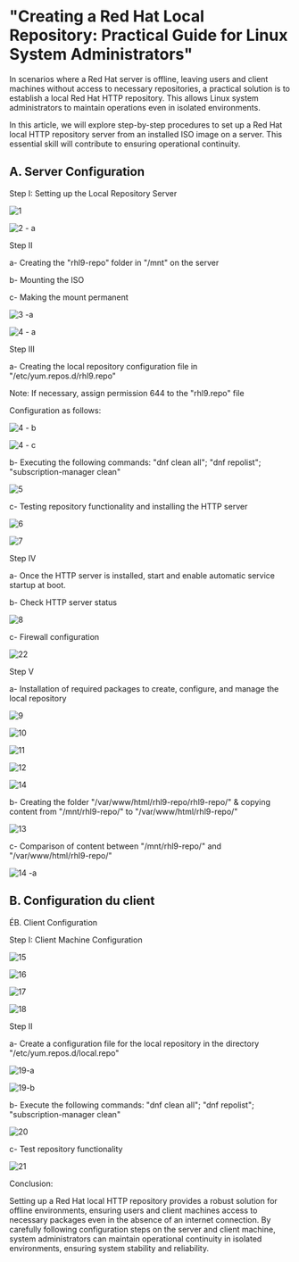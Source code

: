 # "Creating a Red Hat Local Repository: Practical Guide for Linux System Administrators"

In scenarios where a Red Hat server is offline, leaving users and client machines without access to necessary repositories, a practical solution is to establish a local Red Hat HTTP repository. This allows Linux system administrators to maintain operations even in isolated environments.

In this article, we will explore step-by-step procedures to set up a Red Hat local HTTP repository server from an installed ISO image on a server. This essential skill will contribute to ensuring operational continuity.


## A. Server Configuration

Step I: Setting up the Local Repository Server

![1](https://github.com/ajt-it/Creer-un-Local-Repository-Server-sous-RHEL-9/assets/46109209/0ceae4f6-3aac-4ac3-902b-604a09af9131)

![2 - a](https://github.com/ajt-it/Creer-un-Local-Repository-Server-sous-RHEL-9/assets/46109209/8d96ebf6-2466-4e7c-aa19-8de6be4178f3)


Step II

a- Creating the "rhl9-repo" folder in "/mnt" on the server

b- Mounting the ISO

c- Making the mount permanent

![3 -a](https://github.com/ajt-it/Creer-un-Local-Repository-Server-sous-RHEL-9/assets/46109209/8112a858-ff93-47dd-be2f-0559005ddf8b)

![4 - a](https://github.com/ajt-it/Creer-un-Local-Repository-Server-sous-RHEL-9/assets/46109209/cea8f569-8f9d-45fc-b745-0c1f508ef5e6)


Step III

a- Creating the local repository configuration file in "/etc/yum.repos.d/rhl9.repo"

Note: If necessary, assign permission 644 to the "rhl9.repo" file

Configuration as follows:

![4 - b](https://github.com/ajt-it/Creer-un-Local-Repository-Server-sous-RHEL-9/assets/46109209/a3d24c0d-58f5-4d94-a499-c55236c6d8a9)

![4 - c](https://github.com/ajt-it/Creer-un-Local-Repository-Server-sous-RHEL-9/assets/46109209/72225561-e613-4f56-bcbe-8e42f9deb897)


b- Executing the following commands: "dnf clean all"; "dnf repolist"; "subscription-manager clean"

![5](https://github.com/ajt-it/Creer-un-Local-Repository-Server-sous-RHEL-9/assets/46109209/1145cab8-7fc9-4291-9dea-1f57c864df2e)


c- Testing repository functionality and installing the HTTP server

![6](https://github.com/ajt-it/Creer-un-Local-Repository-Server-sous-RHEL-9/assets/46109209/e219f0cc-7e88-4cbe-b8ad-1198e009d0a6)

![7](https://github.com/ajt-it/Creer-un-Local-Repository-Server-sous-RHEL-9/assets/46109209/6b104d62-67dd-4349-9ae7-b737b23683d5)


Step IV

a- Once the HTTP server is installed, start and enable automatic service startup at boot.

b- Check HTTP server status

![8](https://github.com/ajt-it/Creer-un-Local-Repository-Server-sous-RHEL-9/assets/46109209/bf11b47c-acd6-44f6-bc88-d139cc0f058c)

c- Firewall configuration

![22](https://github.com/ajt-it/Creer-un-Local-Repository-Server-sous-RHEL-9/assets/46109209/e794c7ff-52c9-47b5-bb99-435bfdc19f0d)


Step V

a- Installation of required packages to create, configure, and manage the local repository

![9](https://github.com/ajt-it/Creer-un-Local-Repository-Server-sous-RHEL-9/assets/46109209/02891e7c-d2fb-4ecd-a38f-a71b8e0474f8)

![10](https://github.com/ajt-it/Creer-un-Local-Repository-Server-sous-RHEL-9/assets/46109209/8581d073-d7e8-4b7e-bd4d-40186d73fc47)

![11](https://github.com/ajt-it/Creer-un-Local-Repository-Server-sous-RHEL-9/assets/46109209/4b113440-8ccf-4f03-bb70-71915ad35cf3)

![12](https://github.com/ajt-it/Creer-un-Local-Repository-Server-sous-RHEL-9/assets/46109209/7b2b1ac1-1030-4b38-a934-042a219b8d58)

![14](https://github.com/ajt-it/Creer-un-Local-Repository-Server-sous-RHEL-9/assets/46109209/e4252e02-8b48-4e4c-a5c2-d81146b7e888)


b- Creating the folder "/var/www/html/rhl9-repo/rhl9-repo/" & copying content from "/mnt/rhl9-repo/" to "/var/www/html/rhl9-repo/"

![13](https://github.com/ajt-it/Creer-un-Local-Repository-Server-sous-RHEL-9/assets/46109209/07452fa1-2e10-46ea-89d3-e85ecbe566e3)


c- Comparison of content between "/mnt/rhl9-repo/" and "/var/www/html/rhl9-repo/"

![14 -a](https://github.com/ajt-it/Creer-un-Local-Repository-Server-sous-RHEL-9/assets/46109209/e2ffe139-05cd-4dc4-a488-064af8f445f8)



## B. Configuration du client


ÉB. Client Configuration

Step I: Client Machine Configuration

![15](https://github.com/ajt-it/Creer-un-Local-Repository-Server-sous-RHEL-9/assets/46109209/045b1169-2209-497f-9e96-296c607a005f)

![16](https://github.com/ajt-it/Creer-un-Local-Repository-Server-sous-RHEL-9/assets/46109209/5fb84d68-7cdf-4ec8-8d8e-5126bc607f2d)

![17](https://github.com/ajt-it/Creer-un-Local-Repository-Server-sous-RHEL-9/assets/46109209/af051c94-5ac9-4dab-ae9f-7754e5aac84d)

![18](https://github.com/ajt-it/Creer-un-Local-Repository-Server-sous-RHEL-9/assets/46109209/01dc445d-2649-4d90-bd56-433b0931db30)


Step II

a- Create a configuration file for the local repository in the directory "/etc/yum.repos.d/local.repo"

![19-a](https://github.com/ajt-it/Creer-un-Local-Repository-Server-sous-RHEL-9/assets/46109209/ef16fb6b-9cbd-4c1c-a9b1-517758921bb6)


![19-b](https://github.com/ajt-it/Creer-un-Local-Repository-Server-sous-RHEL-9/assets/46109209/b4084ee9-0d0a-418a-9981-b890596c944a)


b- Execute the following commands: "dnf clean all"; "dnf repolist"; "subscription-manager clean"

![20](https://github.com/ajt-it/Creer-un-Local-Repository-Server-sous-RHEL-9/assets/46109209/78430768-c69d-4d2f-9e5b-3baa6e84fe1f)


c- Test repository functionality

![21](https://github.com/ajt-it/Creer-un-Local-Repository-Server-sous-RHEL-9/assets/46109209/ac431497-0710-44e5-8ace-fcbef99f1a51)


Conclusion:

Setting up a Red Hat local HTTP repository provides a robust solution for offline environments, ensuring users and client machines access to necessary packages even in the absence of an internet connection. By carefully following configuration steps on the server and client machine, system administrators can maintain operational continuity in isolated environments, ensuring system stability and reliability.




